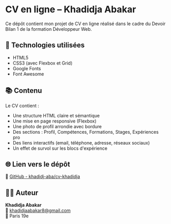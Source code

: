 # CV en ligne – Khadidja Abakar

Ce dépôt contient mon projet de CV en ligne réalisé dans le cadre du Devoir Bilan 1 de la formation Développeur Web.

## 🔧 Technologies utilisées
- HTML5
- CSS3 (avec Flexbox et Grid)
- Google Fonts
- Font Awesome

## 📚 Contenu
Le CV contient :
- Une structure HTML claire et sémantique
- Une mise en page responsive (Flexbox)
- Une photo de profil arrondie avec bordure
- Des sections : Profil, Compétences, Formations, Stages, Expériences pro
- Des liens interactifs (email, téléphone, adresse, réseaux sociaux)
- Un effet de survol sur les blocs d'expérience

## 🌐 Lien vers le dépôt
🔗 [GitHub - khadidj-aba/cv-khadidja](https://github.com/khadidj-aba/cv-khadidja)

## 👩‍💻 Auteur
**Khadidja Abakar**  
📧 khadidjaabakar8@gmail.com  
📍 Paris 19e  
